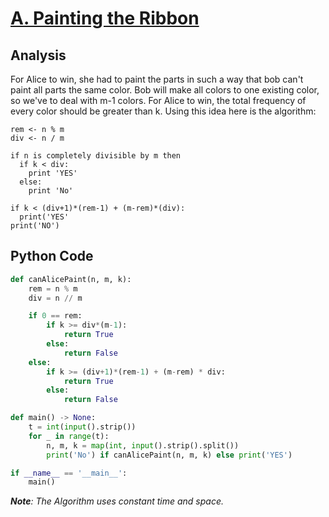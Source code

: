 # [A. Painting the Ribbon](https://codeforces.com/contest/1954/problem/A)

## Analysis

For Alice to win, she had to paint the parts in such a way that bob can't paint all parts the same color. Bob will make all colors to one existing color, so we've to deal with m-1 colors. For Alice to win, the total frequency of every color should be greater than k. Using this idea here is the algorithm:

```
rem <- n % m
div <- n / m

if n is completely divisible by m then
  if k < div:
    print 'YES'
  else:
    print 'No'

if k < (div+1)*(rem-1) + (m-rem)*(div):
  print('YES'
print('NO')
```

## Python Code

```python
def canAlicePaint(n, m, k):
    rem = n % m
    div = n // m

    if 0 == rem:
        if k >= div*(m-1):
            return True
        else:
            return False
    else:
        if k >= (div+1)*(rem-1) + (m-rem) * div:
            return True
        else:
            return False

def main() -> None:
    t = int(input().strip())
    for _ in range(t):
        n, m, k = map(int, input().strip().split())
        print('No') if canAlicePaint(n, m, k) else print('YES')

if __name__ == '__main__':
    main()

```

***Note**: The Algorithm uses constant time and space.*
